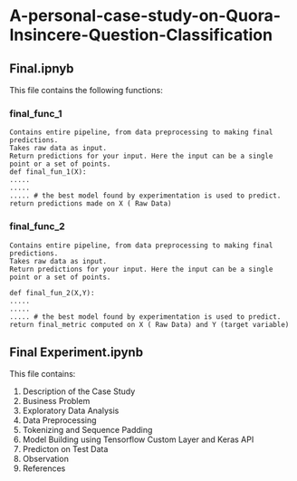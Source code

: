 # A-personal-case-study-on-Quora-Insincere-Question-Classification

## Final.ipnyb
This file contains the following functions:

### final_func_1

``` 
Contains entire pipeline, from data preprocessing to making final predictions.
Takes raw data as input.
Return predictions for your input. Here the input can be a single point or a set of points.
def final_fun_1(X):
.....
.....
..... # the best model found by experimentation is used to predict.
return predictions made on X ( Raw Data)
```


### final_func_2

``` 
Contains entire pipeline, from data preprocessing to making final predictions.
Takes raw data as input.
Return predictions for your input. Here the input can be a single point or a set of points.

def final_fun_2(X,Y):
.....
.....
..... # the best model found by experimentation is used to predict.
return final_metric computed on X ( Raw Data) and Y (target variable)
```

## Final Experiment.ipynb

This file contains:
1. Description of the Case Study 
2. Business Problem 
3. Exploratory Data Analysis
4. Data Preprocessing
5. Tokenizing and Sequence Padding
6. Model Building using Tensorflow Custom Layer and Keras API
7. Predicton on Test Data
8. Observation
9. References
